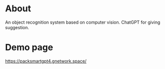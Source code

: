 # About
An object recognition system based on computer vision. ChatGPT for giving suggestion.
# Demo page
https://packsmartgpt4.gnetwork.space/
